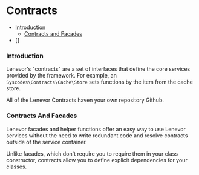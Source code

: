 # Contracts

- [Introduction](#introduction)
    - [Contracts and Facades](#contracts-and-facades)
- []

<a name="introduction"></a>
### Introduction

Lenevor's "contracts" are a set of interfaces that define the core services provided by the framework. For example, an `Syscodes\Contracts\Cache\Store` sets functions by the item from the cache store.

All of the Lenevor Contracts haven your own repository Github.

<a name="contracts-and-facades"></a>
### Contracts And Facades

Lenevor facades and helper functions offer an easy way to use Lenevor services without the need to write redundant code and resolve contracts outside of the service container.

Unlike facades, which don't require you to require them in your class constructor, contracts allow you to define explicit dependencies for your classes. 
